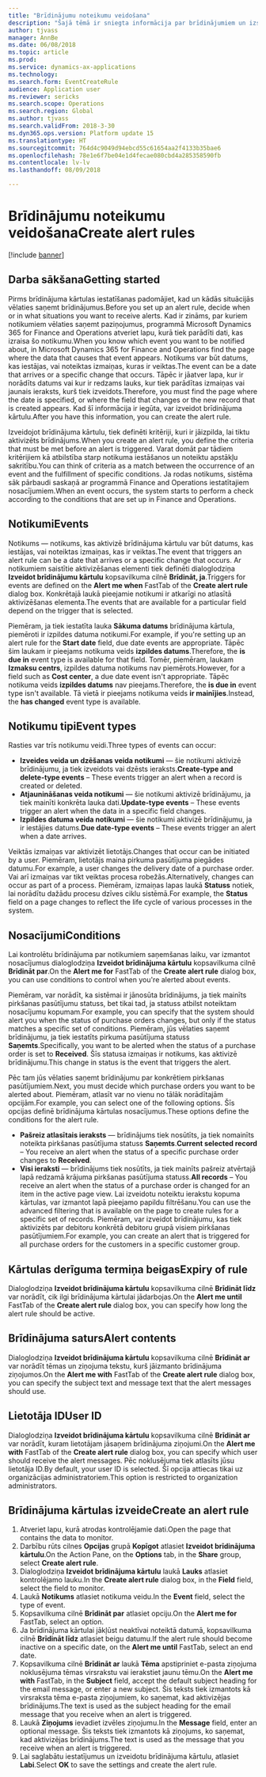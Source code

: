 ```yaml
---
title: "Brīdinājumu noteikumu veidošana"
description: "Šajā tēmā ir sniegta informācija par brīdinājumiem un izskaidrots, kā izveidot brīdinājuma kārtulu tā, lai varētu saņemt paziņojumu par notikumiem, piemēram, par datumu, kas iestājas, vai noteiktām izmaiņām, kuras ir veiktas."
author: tjvass
manager: AnnBe
ms.date: 06/08/2018
ms.topic: article
ms.prod: 
ms.service: dynamics-ax-applications
ms.technology: 
ms.search.form: EventCreateRule
audience: Application user
ms.reviewer: sericks
ms.search.scope: Operations
ms.search.region: Global
ms.author: tjvass
ms.search.validFrom: 2018-3-30
ms.dyn365.ops.version: Platform update 15
ms.translationtype: HT
ms.sourcegitcommit: 764d4c9049d94ebcd55c61654aa2f4133b35bae6
ms.openlocfilehash: 78e1e6f7be04e1d4fecae080cbd4a285358590fb
ms.contentlocale: lv-lv
ms.lasthandoff: 08/09/2018

---
```


# <a name="create-alert-rules"></a><span data-ttu-id="ee41b-103">Brīdinājumu noteikumu veidošana</span><span class="sxs-lookup"><span data-stu-id="ee41b-103">Create alert rules</span></span>

[!include [banner](../includes/banner.md)]

## <a name="getting-started"></a><span data-ttu-id="ee41b-104">Darba sākšana</span><span class="sxs-lookup"><span data-stu-id="ee41b-104">Getting started</span></span>
<span data-ttu-id="ee41b-105">Pirms brīdinājuma kārtulas iestatīšanas padomājiet, kad un kādās situācijās vēlaties saņemt brīdinājumus.</span><span class="sxs-lookup"><span data-stu-id="ee41b-105">Before you set up an alert rule, decide when or in what situations you want to receive alerts.</span></span> <span data-ttu-id="ee41b-106">Kad ir zināms, par kuriem notikumiem vēlaties saņemt paziņojumus, programmā Microsoft Dynamics 365 for Finance and Operations atveriet lapu, kurā tiek parādīti dati, kas izraisa šo notikumu.</span><span class="sxs-lookup"><span data-stu-id="ee41b-106">When you know which event you want to be notified about, in Microsoft Dynamics 365 for Finance and Operations find the page where the data that causes that event appears.</span></span> <span data-ttu-id="ee41b-107">Notikums var būt datums, kas iestājas, vai noteiktas izmaiņas, kuras ir veiktas.</span><span class="sxs-lookup"><span data-stu-id="ee41b-107">The event can be a date that arrives or a specific change that occurs.</span></span> <span data-ttu-id="ee41b-108">Tāpēc ir jāatver lapa, kur ir norādīts datums vai kur ir redzams lauks, kur tiek parādītas izmaiņas vai jaunais ieraksts, kurš tiek izveidots.</span><span class="sxs-lookup"><span data-stu-id="ee41b-108">Therefore, you must find the page where the date is specified, or where the field that changes or the new record that is created appears.</span></span> <span data-ttu-id="ee41b-109">Kad šī informācija ir iegūta, var izveidot brīdinājuma kārtulu.</span><span class="sxs-lookup"><span data-stu-id="ee41b-109">After you have this information, you can create the alert rule.</span></span>

<span data-ttu-id="ee41b-110">Izveidojot brīdinājuma kārtulu, tiek definēti kritēriji, kuri ir jāizpilda, lai tiktu aktivizēts brīdinājums.</span><span class="sxs-lookup"><span data-stu-id="ee41b-110">When you create an alert rule, you define the criteria that must be met before an alert is triggered.</span></span> <span data-ttu-id="ee41b-111">Varat domāt par tādiem kritērijiem kā atbilstība starp notikuma iestāšanos un noteiktu apstākļu sakritību.</span><span class="sxs-lookup"><span data-stu-id="ee41b-111">You can think of criteria as a match between the occurrence of an event and the fulfillment of specific conditions.</span></span> <span data-ttu-id="ee41b-112">Ja rodas notikums, sistēma sāk pārbaudi saskaņā ar programmā Finance and Operations iestatītajiem nosacījumiem.</span><span class="sxs-lookup"><span data-stu-id="ee41b-112">When an event occurs, the system starts to perform a check according to the conditions that are set up in Finance and Operations.</span></span>

## <a name="events"></a><span data-ttu-id="ee41b-113">Notikumi</span><span class="sxs-lookup"><span data-stu-id="ee41b-113">Events</span></span>
<span data-ttu-id="ee41b-114">Notikums — notikums, kas aktivizē brīdinājuma kārtulu var būt datums, kas iestājas, vai noteiktas izmaiņas, kas ir veiktas.</span><span class="sxs-lookup"><span data-stu-id="ee41b-114">The event that triggers an alert rule can be a date that arrives or a specific change that occurs.</span></span> <span data-ttu-id="ee41b-115">Ar notikumiem saistītie aktivizēšanas elementi tiek definēti dialoglodziņa **Izveidot brīdinājumu kārtulu** kopsavilkuma cilnē **Brīdināt, ja**.</span><span class="sxs-lookup"><span data-stu-id="ee41b-115">Triggers for events are defined on the **Alert me when** FastTab of the **Create alert rule** dialog box.</span></span> <span data-ttu-id="ee41b-116">Konkrētajā laukā pieejamie notikumi ir atkarīgi no atlasītā aktivizēšanas elementa.</span><span class="sxs-lookup"><span data-stu-id="ee41b-116">The events that are available for a particular field depend on the trigger that is selected.</span></span>

<span data-ttu-id="ee41b-117">Piemēram, ja tiek iestatīta lauka **Sākuma datums** brīdinājuma kārtula, piemēroti ir izpildes datuma notikumi.</span><span class="sxs-lookup"><span data-stu-id="ee41b-117">For example, if you're setting up an alert rule for the **Start date** field, due date events are appropriate.</span></span> <span data-ttu-id="ee41b-118">Tāpēc šim laukam ir pieejams notikuma veids **izpildes datums**.</span><span class="sxs-lookup"><span data-stu-id="ee41b-118">Therefore, the **is due in** event type is available for that field.</span></span> <span data-ttu-id="ee41b-119">Tomēr, piemēram, laukam **Izmaksu centrs**, izpildes datuma notikums nav piemērots.</span><span class="sxs-lookup"><span data-stu-id="ee41b-119">However, for a field such as **Cost center**, a due date event isn't appropriate.</span></span> <span data-ttu-id="ee41b-120">Tāpēc notikuma veids **izpildes datums** nav pieejams.</span><span class="sxs-lookup"><span data-stu-id="ee41b-120">Therefore, the **is due in** event type isn't available.</span></span> <span data-ttu-id="ee41b-121">Tā vietā ir pieejams notikuma veids **ir mainījies**.</span><span class="sxs-lookup"><span data-stu-id="ee41b-121">Instead, the **has changed** event type is available.</span></span>

## <a name="event-types"></a><span data-ttu-id="ee41b-122">Notikumu tipi</span><span class="sxs-lookup"><span data-stu-id="ee41b-122">Event types</span></span>
<span data-ttu-id="ee41b-123">Rasties var trīs notikumu veidi.</span><span class="sxs-lookup"><span data-stu-id="ee41b-123">Three types of events can occur:</span></span>

- <span data-ttu-id="ee41b-124">**Izveides veida un dzēšanas veida notikumi** — šie notikumi aktivizē brīdinājumu, ja tiek izveidots vai dzēsts ieraksts.</span><span class="sxs-lookup"><span data-stu-id="ee41b-124">**Create-type and delete-type events** – These events trigger an alert when a record is created or deleted.</span></span>
- <span data-ttu-id="ee41b-125">**Atjaunināšanas veida notikumi** — šie notikumi aktivizē brīdinājumu, ja tiek mainīti konkrēta lauka dati.</span><span class="sxs-lookup"><span data-stu-id="ee41b-125">**Update-type events** – These events trigger an alert when the data in a specific field changes.</span></span>
- <span data-ttu-id="ee41b-126">**Izpildes datuma veida notikumi** — šie notikumi aktivizē brīdinājumu, ja ir iestājies datums.</span><span class="sxs-lookup"><span data-stu-id="ee41b-126">**Due date-type events** – These events trigger an alert when a date arrives.</span></span>
    
<span data-ttu-id="ee41b-127">Veiktās izmaiņas var aktivizēt lietotājs.</span><span class="sxs-lookup"><span data-stu-id="ee41b-127">Changes that occur can be initiated by a user.</span></span> <span data-ttu-id="ee41b-128">Piemēram, lietotājs maina pirkuma pasūtījuma piegādes datumu.</span><span class="sxs-lookup"><span data-stu-id="ee41b-128">For example, a user changes the delivery date of a purchase order.</span></span> <span data-ttu-id="ee41b-129">Vai arī izmaiņas var tikt veiktas procesa robežās.</span><span class="sxs-lookup"><span data-stu-id="ee41b-129">Alternatively, changes can occur as part of a process.</span></span> <span data-ttu-id="ee41b-130">Piemēram, izmaiņas lapas laukā **Statuss** notiek, lai norādītu dažādu procesu dzīves ciklu sistēmā.</span><span class="sxs-lookup"><span data-stu-id="ee41b-130">For example, the **Status** field on a page changes to reflect the life cycle of various processes in the system.</span></span>

## <a name="conditions"></a><span data-ttu-id="ee41b-131">Nosacījumi</span><span class="sxs-lookup"><span data-stu-id="ee41b-131">Conditions</span></span>
<span data-ttu-id="ee41b-132">Lai kontrolētu brīdinājuma par notikumiem saņemšanas laiku, var izmantot nosacījumus dialoglodziņa **Izveidot brīdinājuma kārtulu** kopsavilkuma cilnē **Brīdināt par**.</span><span class="sxs-lookup"><span data-stu-id="ee41b-132">On the **Alert me for** FastTab of the **Create alert rule** dialog box, you can use conditions to control when you're alerted about events.</span></span>

<span data-ttu-id="ee41b-133">Piemēram, var norādīt, ka sistēmai ir jānosūta brīdinājums, ja tiek mainīts pirkšanas pasūtījumu statuss, bet tikai tad, ja statuss atbilst noteiktam nosacījumu kopumam.</span><span class="sxs-lookup"><span data-stu-id="ee41b-133">For example, you can specify that the system should alert you when the status of purchase orders changes, but only if the status matches a specific set of conditions.</span></span> <span data-ttu-id="ee41b-134">Piemēram, jūs vēlaties saņemt brīdinājumu, ja tiek iestatīts pirkuma pasūtījuma statuss **Saņemts**.</span><span class="sxs-lookup"><span data-stu-id="ee41b-134">Specifically, you want to be alerted when the status of a purchase order is set to **Received**.</span></span> <span data-ttu-id="ee41b-135">Šīs statusa izmaiņas ir notikums, kas aktivizē brīdinājumu.</span><span class="sxs-lookup"><span data-stu-id="ee41b-135">This change in status is the event that triggers the alert.</span></span>

<span data-ttu-id="ee41b-136">Pēc tam jūs vēlaties saņemt brīdinājumu par konkrētiem pirkšanas pasūtījumiem.</span><span class="sxs-lookup"><span data-stu-id="ee41b-136">Next, you must decide which purchase orders you want to be alerted about.</span></span> <span data-ttu-id="ee41b-137">Piemēram, atlasīt var no vienu no tālāk norādītajām opcijām.</span><span class="sxs-lookup"><span data-stu-id="ee41b-137">For example, you can select one of the following options.</span></span> <span data-ttu-id="ee41b-138">Šīs opcijas definē brīdinājuma kārtulas nosacījumus.</span><span class="sxs-lookup"><span data-stu-id="ee41b-138">These options define the conditions for the alert rule.</span></span>

- <span data-ttu-id="ee41b-139">**Pašreiz atlasītais ieraksts** — brīdinājums tiek nosūtīts, ja tiek nomainīts noteikta pirkšanas pasūtījuma statuss **Saņemts**.</span><span class="sxs-lookup"><span data-stu-id="ee41b-139">**Current selected record** – You receive an alert when the status of a specific purchase order changes to **Received**.</span></span>
- <span data-ttu-id="ee41b-140">**Visi ieraksti** — brīdinājums tiek nosūtīts, ja tiek mainīts pašreiz atvērtajā lapā redzamā krājuma pirkšanas pasūtījuma statuss.</span><span class="sxs-lookup"><span data-stu-id="ee41b-140">**All records** – You receive an alert when the status of a purchase order is changed for an item in the active page view.</span></span> <span data-ttu-id="ee41b-141">Lai izveidotu noteiktu ierakstu kopuma kārtulas, var izmantot lapā pieejamo papildu filtrēšanu.</span><span class="sxs-lookup"><span data-stu-id="ee41b-141">You can use the advanced filtering that is available on the page to create rules for a specific set of records.</span></span> <span data-ttu-id="ee41b-142">Piemēram, var izveidot brīdinājumu, kas tiek aktivizēts par debitoru konkrētā debitoru grupā visiem pirkšanas pasūtījumiem.</span><span class="sxs-lookup"><span data-stu-id="ee41b-142">For example, you can create an alert that is triggered for all purchase orders for the customers in a specific customer group.</span></span>
    
## <a name="expiry-of-rule"></a><span data-ttu-id="ee41b-143">Kārtulas derīguma termiņa beigas</span><span class="sxs-lookup"><span data-stu-id="ee41b-143">Expiry of rule</span></span>
<span data-ttu-id="ee41b-144">Dialoglodziņa **Izveidot brīdinājuma kārtulu** kopsavilkuma cilnē **Brīdināt līdz** var norādīt, cik ilgi brīdinājuma kārtulai jādarbojas.</span><span class="sxs-lookup"><span data-stu-id="ee41b-144">On the **Alert me until** FastTab of the **Create alert rule** dialog box, you can specify how long the alert rule should be active.</span></span>

## <a name="alert-contents"></a><span data-ttu-id="ee41b-145">Brīdinājuma saturs</span><span class="sxs-lookup"><span data-stu-id="ee41b-145">Alert contents</span></span>
<span data-ttu-id="ee41b-146">Dialoglodziņa **Izveidot brīdinājuma kārtulu** kopsavilkuma cilnē **Brīdināt ar** var norādīt tēmas un ziņojuma tekstu, kurš jāizmanto brīdinājuma ziņojumos.</span><span class="sxs-lookup"><span data-stu-id="ee41b-146">On the **Alert me with** FastTab of the **Create alert rule** dialog box, you can specify the subject text and message text that the alert messages should use.</span></span>

## <a name="user-id"></a><span data-ttu-id="ee41b-147">Lietotāja ID</span><span class="sxs-lookup"><span data-stu-id="ee41b-147">User ID</span></span>
<span data-ttu-id="ee41b-148">Dialoglodziņa **Izveidot brīdinājuma kārtulu** kopsavilkuma cilnē **Brīdināt ar** var norādīt, kuram lietotājam jāsaņem brīdinājuma ziņojumi.</span><span class="sxs-lookup"><span data-stu-id="ee41b-148">On the **Alert me with** FastTab of the **Create alert rule** dialog box, you can specify which user should receive the alert messages.</span></span> <span data-ttu-id="ee41b-149">Pēc noklusējuma tiek atlasīts jūsu lietotāja ID.</span><span class="sxs-lookup"><span data-stu-id="ee41b-149">By default, your user ID is selected.</span></span> <span data-ttu-id="ee41b-150">Šī opcija attiecas tikai uz organizācijas administratoriem.</span><span class="sxs-lookup"><span data-stu-id="ee41b-150">This option is restricted to organization administrators.</span></span>

## <a name="create-an-alert-rule"></a><span data-ttu-id="ee41b-151">Brīdinājuma kārtulas izveide</span><span class="sxs-lookup"><span data-stu-id="ee41b-151">Create an alert rule</span></span>
1. <span data-ttu-id="ee41b-152">Atveriet lapu, kurā atrodas kontrolējamie dati.</span><span class="sxs-lookup"><span data-stu-id="ee41b-152">Open the page that contains the data to monitor.</span></span>
2. <span data-ttu-id="ee41b-153">Darbību rūts cilnes **Opcijas** grupā **Kopīgot** atlasiet **Izveidot brīdinājuma kārtulu**.</span><span class="sxs-lookup"><span data-stu-id="ee41b-153">On the Action Pane, on the **Options** tab, in the **Share** group, select **Create alert rule**.</span></span>
3. <span data-ttu-id="ee41b-154">Dialoglodziņa **Izveidot brīdinājuma kārtulu** laukā **Lauks** atlasiet kontrolējamo lauku.</span><span class="sxs-lookup"><span data-stu-id="ee41b-154">In the **Create alert rule** dialog box, in the **Field** field, select the field to monitor.</span></span>
4. <span data-ttu-id="ee41b-155">Laukā **Notikums** atlasiet notikuma veidu.</span><span class="sxs-lookup"><span data-stu-id="ee41b-155">In the **Event** field, select the type of event.</span></span>
5. <span data-ttu-id="ee41b-156">Kopsavilkuma cilnē **Brīdināt par** atlasiet opciju.</span><span class="sxs-lookup"><span data-stu-id="ee41b-156">On the **Alert me for** FastTab, select an option.</span></span>
6. <span data-ttu-id="ee41b-157">Ja brīdinājuma kārtulai jākļūst neaktīvai noteiktā datumā, kopsavilkuma cilnē **Brīdināt līdz** atlasiet beigu datumu.</span><span class="sxs-lookup"><span data-stu-id="ee41b-157">If the alert rule should become inactive on a specific date, on the **Alert me until** FastTab, select an end date.</span></span>
7. <span data-ttu-id="ee41b-158">Kopsavilkuma cilnē **Brīdināt ar** laukā **Tēma** apstipriniet e-pasta ziņojuma noklusējuma tēmas virsrakstu vai ierakstiet jaunu tēmu.</span><span class="sxs-lookup"><span data-stu-id="ee41b-158">On the **Alert me with** FastTab, in the **Subject** field, accept the default subject heading for the email message, or enter a new subject.</span></span> <span data-ttu-id="ee41b-159">Šis teksts tiek izmantots kā virsraksta tēma e-pasta ziņojumiem, ko saņemat, kad aktivizējas brīdinājums.</span><span class="sxs-lookup"><span data-stu-id="ee41b-159">The text is used as the subject heading for the email message that you receive when an alert is triggered.</span></span>
8. <span data-ttu-id="ee41b-160">Laukā **Ziņojums** ievadiet izvēles ziņojumu.</span><span class="sxs-lookup"><span data-stu-id="ee41b-160">In the **Message** field, enter an optional message.</span></span> <span data-ttu-id="ee41b-161">Šis teksts tiek izmantots kā ziņojums, ko saņemat, kad aktivizējas brīdinājums.</span><span class="sxs-lookup"><span data-stu-id="ee41b-161">The text is used as the message that you receive when an alert is triggered.</span></span>
9. <span data-ttu-id="ee41b-162">Lai saglabātu iestatījumus un izveidotu brīdinājuma kārtulu, atlasiet **Labi**.</span><span class="sxs-lookup"><span data-stu-id="ee41b-162">Select **OK** to save the settings and create the alert rule.</span></span>

